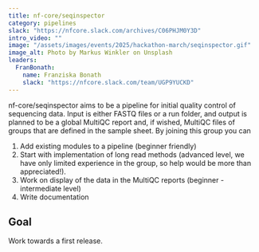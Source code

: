 ```yaml
---
title: nf-core/seqinspector
category: pipelines
slack: "https://nfcore.slack.com/archives/C06PHJM0Y3D"
intro_video: ""
image: "/assets/images/events/2025/hackathon-march/seqinspector.gif"
image_alt: Photo by Markus Winkler on Unsplash
leaders:
  FranBonath:
    name: Franziska Bonath
    slack: "https://nfcore.slack.com/team/UGP9YUCKD"
---
```


nf-core/seqinspector aims to be a pipeline for initial quality control of sequencing data. Input is either FASTQ files or a run folder, and output is planned to be a global MultiQC report and, if wished, MultiQC files of groups that are defined in the sample sheet. By joining this group you can

1. Add existing modules to a pipeline (beginner friendly)
2. Start with implementation of long read methods (advanced level, we have only limited experience in the group, so help would be more than appreciated!).
3. Work on display of the data in the MultiQC reports (beginner - intermediate level)
4. Write documentation

## Goal

Work towards a first release.
